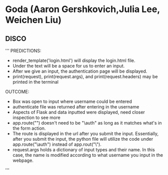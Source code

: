 # Goda (Aaron Gershkovich,Julia Lee, Weichen Liu)

## DISCO
'''
PREDICTIONS:
- render_template('login.html') will display the login.html file.
- Under the text will be a space for us to enter an input.
- After we give an input, the authentication page will be displayed.
- print(request), print(request.args), and print(request.headers) may be printed in the terminal

OUTCOME:
- Box was open to input where username could be entered
- authenticate file was returned after entering in the username
- Aspects of Flask and data inputted were displayed, need closer inspection to see more
- app.route("<route>") doesn't need to be "\\auth" as long as it matches what's in the form action.
- The route is displayed in the url after you submit the input. Essentially, after you submit the input, the python file will utilize the code under app.route("\\auth") instead of app.rout("\\").
- request.args holds a dictionary of input types and their name. In this case, the name is modified according to what username you input in the webpage.

'''
